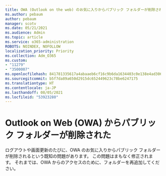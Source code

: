 ```yaml
---
title: OWA (Outlook on the web) のお気に入りからパブリック フォルダーが削除された
ms.author: pebaum
author: pebaum
manager: scotv
ms.date: 05/21/2021
ms.audience: Admin
ms.topic: article
ms.service: o365-administration
ROBOTS: NOINDEX, NOFOLLOW
localization_priority: Priority
ms.collection: Adm_O365
ms.custom:
- "11279"
- "3500007"
ms.openlocfilehash: 841781335617a4abaaeb6cf16c9b6da1634403c0e138e4ad306a109fd474a230
ms.sourcegitcommit: b5f7da89a650d2915dc652449623c78be6247175
ms.translationtype: HT
ms.contentlocale: ja-JP
ms.lasthandoff: 08/05/2021
ms.locfileid: "53923280"
---
```

# <a name="public-folder-removed-from-outlook-on-the-web-owa-favorites"></a>Outlook on Web (OWA) からパブリック フォルダーが削除された

ログアウトや画面更新のたびに、OWA のお気に入りからパブリック フォルダーが削除されるという既知の問題があります。 この問題はまもなく修正されます。 それまでは、OWA からのアクセスのために、フォルダーを再追加してください。